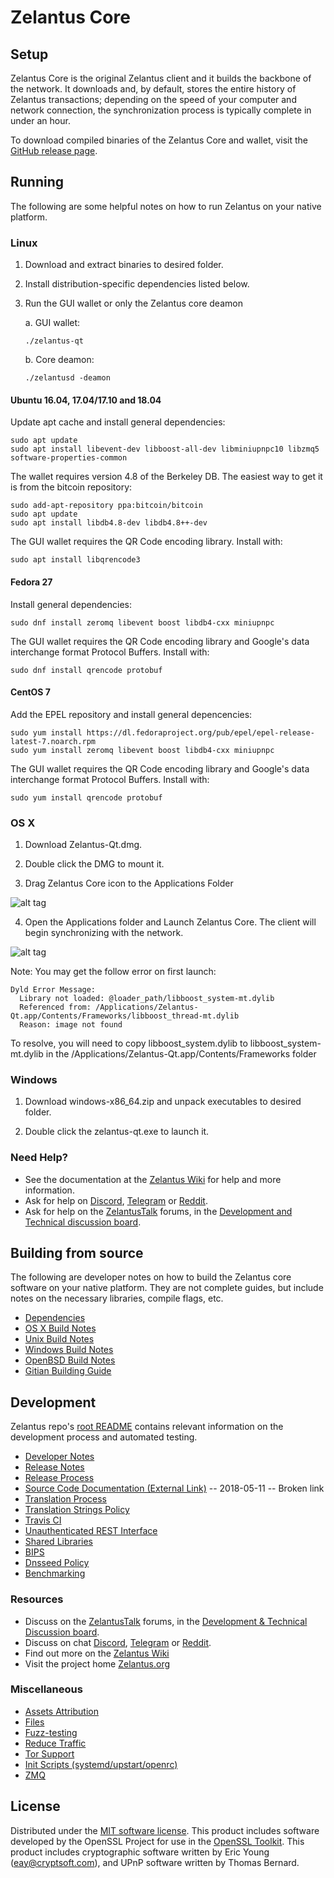 Zelantus Core
==============

Setup
---------------------
Zelantus Core is the original Zelantus client and it builds the backbone of the network. It downloads and, by default, stores the entire history of Zelantus transactions; depending on the speed of your computer and network connection, the synchronization process is typically complete in under an hour.

To download compiled binaries of the Zelantus Core and wallet, visit the [GitHub release page](https://github.com/ZelantusProject/Zelantus/releases).

Running
---------------------
The following are some helpful notes on how to run Zelantus on your native platform.

### Linux

1) Download and extract binaries to desired folder.

2) Install distribution-specific dependencies listed below.

3) Run the GUI wallet or only the Zelantus core deamon

   a. GUI wallet:
   
   `./zelantus-qt`

   b. Core deamon:
   
   `./zelantusd -deamon`

#### Ubuntu 16.04, 17.04/17.10 and 18.04

Update apt cache and install general dependencies:

```
sudo apt update
sudo apt install libevent-dev libboost-all-dev libminiupnpc10 libzmq5 software-properties-common
```

The wallet requires version 4.8 of the Berkeley DB. The easiest way to get it is from the bitcoin repository: 

```
sudo add-apt-repository ppa:bitcoin/bitcoin
sudo apt update
sudo apt install libdb4.8-dev libdb4.8++-dev
```

The GUI wallet requires the QR Code encoding library. Install with:

`sudo apt install libqrencode3`

#### Fedora 27

Install general dependencies:

`sudo dnf install zeromq libevent boost libdb4-cxx miniupnpc`

The GUI wallet requires the QR Code encoding library and Google's data interchange format Protocol Buffers. Install with:

`sudo dnf install qrencode protobuf`

#### CentOS 7

Add the EPEL repository and install general depencencies:

```
sudo yum install https://dl.fedoraproject.org/pub/epel/epel-release-latest-7.noarch.rpm
sudo yum install zeromq libevent boost libdb4-cxx miniupnpc
```

The GUI wallet requires the QR Code encoding library and Google's data interchange format Protocol Buffers. Install with:

`sudo yum install qrencode protobuf`

### OS X

1) Download Zelantus-Qt.dmg.

2) Double click the DMG to mount it. 

3) Drag Zelantus Core icon to the Applications Folder

![alt tag](https://i.imgur.com/GLhBFUV.png)

4) Open the Applications folder and Launch Zelantus Core. The client will begin synchronizing with the network.

![alt tag](https://i.imgur.com/v3962qo.png)

Note: You may get the follow error on first launch:
```
Dyld Error Message:
  Library not loaded: @loader_path/libboost_system-mt.dylib
  Referenced from: /Applications/Zelantus-Qt.app/Contents/Frameworks/libboost_thread-mt.dylib
  Reason: image not found
```
To resolve, you will need to copy libboost_system.dylib to libboost_system-mt.dylib in the /Applications/Zelantus-Qt.app/Contents/Frameworks folder

### Windows

1) Download windows-x86_64.zip and unpack executables to desired folder.

2) Double click the zelantus-qt.exe to launch it.

### Need Help?

- See the documentation at the [Zelantus Wiki](https://zelantus.wiki/wiki/Zelantus_Wiki)
for help and more information.
- Ask for help on [Discord](https://discord.gg/DUkcBst), [Telegram](https://t.me/ZelantusDev) or [Reddit](https://www.reddit.com/r/Zelantus/).
- Ask for help on the [ZelantusTalk](https://www.zelantustalk.org/) forums, in the [Development and Technical discussion board](https://www.zelantustalk.org/?forum=661517).

Building from source
---------------------
The following are developer notes on how to build the Zelantus core software on your native platform. They are not complete guides, but include notes on the necessary libraries, compile flags, etc.

- [Dependencies](https://github.com/ZelantusProject/Zelantus/tree/master/doc/dependencies.md)
- [OS X Build Notes](https://github.com/ZelantusProject/Zelantus/tree/master/doc/build-osx.md)
- [Unix Build Notes](https://github.com/ZelantusProject/Zelantus/tree/master/doc/build-unix.md)
- [Windows Build Notes](https://github.com/ZelantusProject/Zelantus/tree/master/doc/build-windows.md)
- [OpenBSD Build Notes](https://github.com/ZelantusProject/Zelantus/tree/master/doc/build-openbsd.md)
- [Gitian Building Guide](https://github.com/ZelantusProject/Zelantus/tree/master/doc/gitian-building.md)

Development
---------------------
Zelantus repo's [root README](https://github.com/ZelantusProject/Zelantus/blob/master/README.md) contains relevant information on the development process and automated testing.

- [Developer Notes](https://github.com/ZelantusProject/Zelantus/blob/master/doc/developer-notes.md)
- [Release Notes](https://github.com/ZelantusProject/Zelantus/blob/master/doc/release-notes.md)
- [Release Process](https://github.com/ZelantusProject/Zelantus/blob/master/doc/release-process.md)
- [Source Code Documentation (External Link)](https://dev.visucore.com/zelantus/doxygen/) -- 2018-05-11 -- Broken link
- [Translation Process](https://github.com/ZelantusProject/Zelantus/blob/master/doc/translation_process.md)
- [Translation Strings Policy](https://github.com/ZelantusProject/Zelantus/blob/master/doc/translation_strings_policy.md)
- [Travis CI](https://github.com/ZelantusProject/Zelantus/blob/master/doc/travis-ci.md)
- [Unauthenticated REST Interface](https://github.com/ZelantusProject/Zelantus/blob/master/doc/REST-interface.md)
- [Shared Libraries](https://github.com/ZelantusProject/Zelantus/blob/master/doc/shared-libraries.md)
- [BIPS](https://github.com/ZelantusProject/Zelantus/blob/master/doc/bips.md)
- [Dnsseed Policy](https://github.com/ZelantusProject/Zelantus/blob/master/doc/dnsseed-policy.md)
- [Benchmarking](https://github.com/ZelantusProject/Zelantus/blob/master/doc/benchmarking.md)

### Resources
- Discuss on the [ZelantusTalk](https://www.zelantustalk.org/) forums, in the [Development & Technical Discussion board](https://www.zelantustalk.org/?forum=661517).
- Discuss on chat [Discord](https://discord.gg/DUkcBst), [Telegram](https://t.me/ZelantusDev) or [Reddit](https://www.reddit.com/r/Zelantus/).
- Find out more on the [Zelantus Wiki](https://zelantus.wiki/wiki/Zelantus_Wiki)
- Visit the project home [Zelantus.org](https://zelantus.org)

### Miscellaneous
- [Assets Attribution](https://github.com/ZelantusProject/Zelantus/blob/master/doc/assets-attribution.md)
- [Files](https://github.com/ZelantusProject/Zelantus/blob/master/doc/files.md)
- [Fuzz-testing](https://github.com/ZelantusProject/Zelantus/blob/master/doc/fuzzing.md)
- [Reduce Traffic](https://github.com/ZelantusProject/Zelantus/blob/master/doc/reduce-traffic.md)
- [Tor Support](https://github.com/ZelantusProject/Zelantus/blob/master/doc/tor.md)
- [Init Scripts (systemd/upstart/openrc)](https://github.com/ZelantusProject/Zelantus/blob/master/doc/init.md)
- [ZMQ](https://github.com/ZelantusProject/Zelantus/blob/master/doc/zmq.md)

License
---------------------
Distributed under the [MIT software license](https://github.com/ZelantusProject/Zelantus/blob/master/COPYING).
This product includes software developed by the OpenSSL Project for use in the [OpenSSL Toolkit](https://www.openssl.org/). This product includes
cryptographic software written by Eric Young ([eay@cryptsoft.com](mailto:eay@cryptsoft.com)), and UPnP software written by Thomas Bernard.

